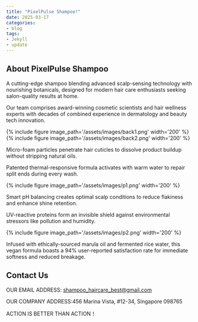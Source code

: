 ```yaml
---
title: "PixelPulse Shampoo!"
date: 2025-03-17
categories:
- blog
tags:
- Jekyll
- update
---
```


## About PixelPulse Shampoo

A cutting-edge shampoo blending advanced scalp-sensing technology with nourishing botanicals, designed for modern hair care enthusiasts seeking salon-quality results at home.

Our team comprises award-winning cosmetic scientists and hair wellness experts with decades of combined experience in dermatology and beauty tech innovation.

{% include figure image_path='/assets/images/back1.png' width='200' %}
{% include figure image_path='/assets/images/back2.png' width='200' %}

Micro-foam particles penetrate hair cuticles to dissolve product buildup without stripping natural oils.

Patented thermal-responsive formula activates with warm water to repair split ends during every wash.

{% include figure image_path='/assets/images/p1.png' width='200' %}

Smart pH balancing creates optimal scalp conditions to reduce flakiness and enhance shine retention.

UV-reactive proteins form an invisible shield against environmental stressors like pollution and humidity.

{% include figure image_path='/assets/images/p2.png' width='200' %}

Infused with ethically-sourced marula oil and fermented rice water, this vegan formula boasts a 94% user-reported satisfaction rate for immediate softness and reduced breakage.

## Contact Us

OUR EMAIL ADDRESS: shampoo_haircare_best@gmail.com

OUR COMPANY ADDRESS:456 Marina Vista, #12-34, Singapore 098765

ACTION IS BETTER THAN ACTION！
